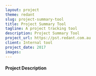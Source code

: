 ```yaml
---
layout: project
theme: redant
slug: project-summary-tool
title: Project Summary Tool
tagline: A project tracking tool
description: Project Summary Tool
project_url: https://pst.redant.com.au
client: Internal tool
project_date: 2017
images:
---
```


#### Project Description


